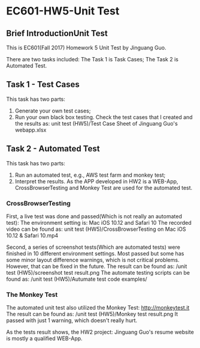 # EC601-HW5-Unit Test
## Brief IntroductionUnit Test
This is EC601(Fall 2017) Homework 5 Unit Test by Jinguang Guo.

There are two tasks included:
The Task 1 is Task Cases;
The Task 2 is Automated Test.
 
## Task 1 - Test Cases
This task has two parts:
1. Generate your own test cases;
2. Run your own black box testing.
Check the test cases that I created and the results as:
unit test (HW5)/Test Case Sheet of Jinguang Guo's webapp.xlsx

## Task 2 - Automated Test
This task has two parts:
1. Run an automated test, e.g., AWS test farm and monkey test;
2. Interpret the results.
As the APP developed in HW2 is a WEB-App, CrossBrowserTesting and Monkey Test are used for the automated test.

### CrossBrowserTesting
First, a live test was done and passed(Which is not really an automated test):
The environment setting is: Mac iOS 10.12 and Safari 10
The recorded video can be found as:
unit test (HW5)/CrossBrowserTesting on Mac iOS 10.12 & Safari 10.mp4

Second, a series of screenshot tests(Which are automated tests) were finished in 10 different environment settings.
Most passed but some has some minor layout difference warnings, which is not critical problems. However, that can be fixed in the future.
The result can be found as:
/unit test (HW5)/screenshot test result.png
The automate testing scripts can be found as:
/unit test (HW5)/Autumate test code examples/

### The Monkey Test
The automated unit test also utilized the Monkey Test: http://monkeytest.it
The result can be found as:
/unit test (HW5)/Monkey test result.png
It passed with just 1 warning, which doesn't really hurt.

As the tests result shows, the HW2 project: Jinguang Guo's resume website is mostly a qualified WEB-App.
